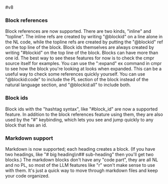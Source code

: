 #v8

### Block references

Block references are now supported.
There are two kinds, "inline" and "topline".
The inline refs are created by writing "@blockid" on a line alone in the NL code, while the topline refs are created by putting the "@blockid" ref on the top line of the block.
Block ids themselves are always created by writing "#blockid" on the top line of the block.
Blocks can have more than one id.
The best way to see these features for now is to check the cmpr source itself for examples.
You can use the ":expand" ex command in cmpr to see how the block you're looking at looks when expanded.
This can be a useful way to check some references quickly yourself.
You can use "@blockid:code" to include the PL section of the block instead of the natural language section, and "@blockid:all" to include both.

### Block ids

Block ids with the "hashtag syntax", like "#block\_id" are now a supported feature.
In addition to the block references feature using them, they are also used by the "#" keybinding, which lets you see and jump quickly to any block that has an id.

### Markdown support

Markdown is now supported; each heading creates a block.
(If you have two headings, like "# big heading\n## sub-heading" then you'll get two blocks.)
The markdown blocks don't have any "code part", they are all NL and no PL, so most of the LLM features like "r" won't make sense to use with them.
It's just a quick way to move through markdown files and keep your code organized.
